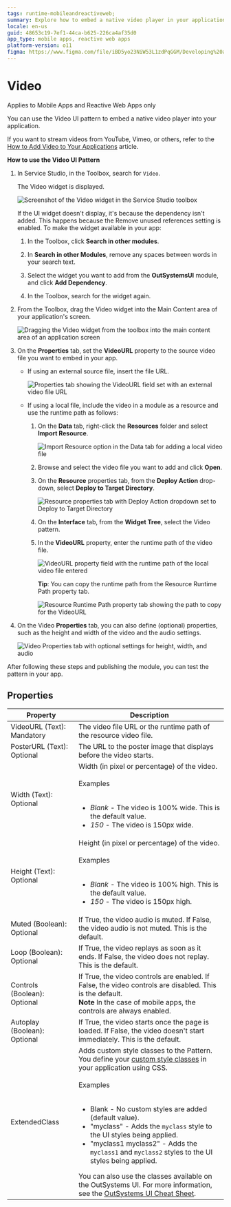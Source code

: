 ```yaml
---
tags: runtime-mobileandreactiveweb;  
summary: Explore how to embed a native video player in your application using OutSystems 11 (O11).
locale: en-us
guid: 48653c19-7ef1-44ca-b625-226ca4af35d0
app_type: mobile apps, reactive web apps
platform-version: o11
figma: https://www.figma.com/file/iBD5yo23NiW53L1zdPqGGM/Developing%20an%20Application?node-id=1295:18325
---
```


# Video

<div class="info" markdown="1">

Applies to Mobile Apps and Reactive Web Apps only

</div>

You can use the Video UI pattern to embed a native video player into your application.

<div class="info" markdown="1">
 
If you want to stream videos from YouTube, Vimeo, or others, refer to the [How to Add Video to Your Applications](https://success.outsystems.com/documentation/how_to_guides/front_end/how_to_add_video_to_your_applications/) article. 
 
</div>

**How to use the Video UI Pattern**

1. In Service Studio, in the Toolbox, search for `Video`.

    The Video widget is displayed.

    ![Screenshot of the Video widget in the Service Studio toolbox](images/video-2-ss.png "Video Widget in Service Studio")

    If the UI widget doesn't display, it's because the dependency isn't added. This happens because the Remove unused references setting is enabled. To make the widget available in your app:

    1. In the Toolbox, click **Search in other modules**.

    1. In **Search in other Modules**, remove any spaces between words in your search text.
    
    1. Select the widget you want to add from the **OutSystemsUI** module, and click **Add Dependency**. 
    
    1. In the Toolbox, search for the widget again.

1. From the Toolbox, drag the Video widget into the Main Content area of your application's screen.

    ![Dragging the Video widget from the toolbox into the main content area of an application screen](images/video-3-ss.png "Dragging Video Widget to Main Content")
 
1. On the **Properties** tab, set the **VideoURL** property to the source video file you want to embed in your app. 

    * If using an external source file, insert the file URL.

        ![Properties tab showing the VideoURL field set with an external video file URL](images/video-4-ss.png "Setting External Video URL")

    * If using a local file, include the video in a module as a resource and use the runtime path as follows:

        1. On the **Data** tab, right-click the **Resources** folder and select **Import Resource**.

            ![Import Resource option in the Data tab for adding a local video file](images/video-5-ss.png "Importing Video Resource")
        
        1. Browse and select the video file you want to add and click **Open**.

        1. On the **Resource** properties tab, from the **Deploy Action** drop-down, select **Deploy to Target Directory**.

            ![Resource properties tab with Deploy Action dropdown set to Deploy to Target Directory](images/video-6-ss.png "Setting Deploy Action for Video Resource")

        1. On the **Interface** tab, from the **Widget Tree**, select the Video pattern.
       
        1. In the **VideoURL** property, enter the runtime path of the video file.

            ![VideoURL property field with the runtime path of the local video file entered](images/video-7-ss.png "Entering Runtime Path for Video")
    
            **Tip**: You can copy the runtime path from the Resource Runtime Path property tab.

            ![Resource Runtime Path property tab showing the path to copy for the VideoURL](images/video-8-ss.png "Copying Runtime Path from Resource Properties")

1. On the Video **Properties** tab, you can also define (optional) properties, such as the height and width of the video and the audio settings.

    ![Video Properties tab with optional settings for height, width, and audio](images/video-9-ss.png "Video Properties Tab")

After following these steps and publishing the module, you can test the pattern in your app. 
       
## Properties

| Property                     | Description                                                                                                                                                                                                                                                                                                                                                                                                                                                                                                                                                                                                                       |
|------------------------------|-----------------------------------------------------------------------------------------------------------------------------------------------------------------------------------------------------------------------------------------------------------------------------------------------------------------------------------------------------------------------------------------------------------------------------------------------------------------------------------------------------------------------------------------------------------------------------------------------------------------------------------|
| VideoURL (Text): Mandatory   | The video file URL or the runtime path of the resource video file.                                                                                                                                                                                                                                                                                                                                                                                                                                                                                                                                                                |
| PosterURL (Text): Optional   | The URL to the poster image that displays before the video starts.                                                                                                                                                                                                                                                                                                                                                                                                                                                                                                                                                                |
| Width (Text): Optional       | Width (in pixel or percentage) of the video.<br/><br/>Examples<br/><br/><ul><li>_Blank_ - The video is 100% wide. This is the default value.</li><li>_150_ - The video is 150px wide.</li></ul>                                                                                                                                                                                                                                                                                                                                                                                                                                   |
| Height (Text): Optional      | Height (in pixel or percentage) of the video.<br/><br/>Examples<br/><br/><ul><li>_Blank_ - The video is 100% high. This is the default value.</li><li>_150_ - The video is 150px high.</li></ul>                                                                                                                                                                                                                                                                                                                                                                                                                                  |
| Muted (Boolean): Optional    | If True, the video audio is muted. If False, the video audio is not muted. This is the default.                                                                                                                                                                                                                                                                                                                                                                                                                                                                                                                                   |
| Loop (Boolean): Optional     | If True, the video replays as soon as it ends. If False, the video does not replay. This is the default.                                                                                                                                                                                                                                                                                                                                                                                                                                                                                                                          |
| Controls (Boolean): Optional | If True, the video controls are enabled. If False, the video controls are disabled. This is the default.<br/>**Note** In the case of mobile apps, the controls are always enabled.                                                                                                                                                                                                                                                                                                                                                                                                                                                |
| Autoplay (Boolean): Optional | If True, the video starts once the page is loaded. If False, the video doesn't start immediately. This is the default.                                                                                                                                                                                                                                                                                                                                                                                                                                                                                                            |
| ExtendedClass                | Adds custom style classes to the Pattern. You define your [custom style classes](../../../look-feel/css.md) in your application using CSS.<br/><br/>Examples<br/><br/><ul><li>Blank - No custom styles are added (default value).</li><li>"myclass" - Adds the ``myclass`` style to the UI styles being applied.</li><li>"myclass1 myclass2" - Adds the ``myclass1`` and ``myclass2`` styles to the UI styles being applied.</li></ul>You can also use the classes available on the OutSystems UI. For more information, see the [OutSystems UI Cheat Sheet](https://outsystemsui.outsystems.com/OutSystemsUIWebsite/CheatSheet). |
